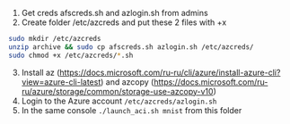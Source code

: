 1. Get creds afscreds.sh and azlogin.sh from admins
2. Create folder /etc/azcreds and put these 2 files with +x
```bash
sudo mkdir /etc/azcreds
unzip archive && sudo cp afscreds.sh azlogin.sh /etc/azcreds/
sudo chmod +x /etc/azcreds/*.sh
```
3. Install az (https://docs.microsoft.com/ru-ru/cli/azure/install-azure-cli?view=azure-cli-latest) 
and azcopy (https://docs.microsoft.com/ru-ru/azure/storage/common/storage-use-azcopy-v10)
4. Login to the Azure account `/etc/azcreds/azlogin.sh`
5. In the same console `./launch_aci.sh mnist` from this folder 